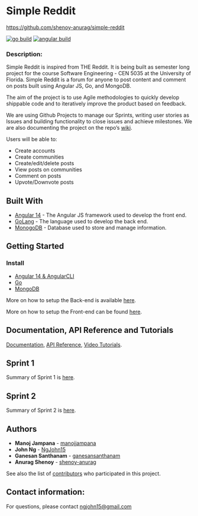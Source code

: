 # Simple Reddit

https://github.com/shenoy-anurag/simple-reddit

[![go build](https://github.com/shenoy-anurag/simple-reddit/actions/workflows/go-build.yml/badge.svg?branch=main)](https://github.com/shenoy-anurag/simple-reddit/actions/workflows/go-build.yml)
[![angular build](https://github.com/shenoy-anurag/simple-reddit/actions/workflows/angular-build.yml/badge.svg?branch=main)](https://github.com/shenoy-anurag/simple-reddit/actions/workflows/angular-build.yml)

### Description:

Simple Reddit is inspired from THE Reddit. It is being built as semester long project for the course Software Engineering - CEN 5035 at the University of Florida. Simple Reddit is a forum for anyone to post content and comment on posts built using Angular JS, Go, and MongoDB.

The aim of the project is to use Agile methodologies to quickly develop shippable code and to iteratively improve the product based on feedback.

We are using Github Projects to manage our Sprints, writing user stories as Issues and building functionality to close issues and achieve milestones. We are also documenting the project on the repo’s [wiki](https://github.com/shenoy-anurag/simple-reddit/wiki).

Users will be able to:

* Create accounts
* Create communities
* Create/edit/delete posts
* View posts on communities
* Comment on posts
* Upvote/Downvote posts

## Built With

* [Angular 14](https://angular.io/guide/setup-local) - The Angular JS framework used to develop the front end.
* [GoLang](https://go.dev/) - The language used to develop the back end.
* [MonogoDB](https://www.mongodb.com/) - Database used to store and manage information.

## Getting Started
### Install

* [Angular 14 & AngularCLI](https://angular.io/guide/setup-local)
* [Go](https://go.dev/doc/install)
* [MongoDB](https://docs.mongodb.com/manual/installation/)

More on how to setup the Back-end is available [here](https://github.com/shenoy-anurag/simple-reddit/blob/main/backend/Readme.md).

More on how to setup the Front-end can be found [here](https://github.com/shenoy-anurag/simple-reddit/blob/main/frontend/forum-app/README.md).

## Documentation, API Reference and Tutorials
[Documentation](https://github.com/shenoy-anurag/simple-reddit/wiki), 
[API Reference](https://github.com/shenoy-anurag/simple-reddit/wiki/API-Overview), 
[Video Tutorials](https://github.com/shenoy-anurag/simple-reddit/wiki/Demo).

## Sprint 1
Summary of Sprint 1 is [here](https://github.com/shenoy-anurag/simple-reddit/blob/800f7f3ab01ff884d0130f8386bbea5ba3a27b0c/Sprint1.md).

## Sprint 2
Summary of Sprint 2 is [here](https://github.com/shenoy-anurag/simple-reddit/blob/main/Sprint2.md).

## Authors
* **Manoj Jampana** - [manojjampana](https://github.com/manojjampana)
* **John Ng** - [NgJohn15](https://github.com/NgJohn15)
* **Ganesan Santhanam** - [ganesansanthanam](https://github.com/ganesansanthanam)
* **Anurag Shenoy** - [shenoy-anurag](https://github.com/shenoy-anurag)

See also the list of [contributors](https://github.com/shenoy-anurag/forum/graphs/contributors) who participated in this project.

## Contact information:

For questions, please contact ngjohn15@gmail.com
